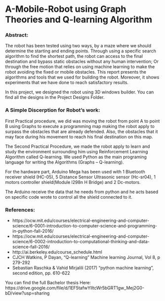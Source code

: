 # A-Mobile-Robot using Graph Theories and Q-learning Algorithm

<h3>Abstract:</h3>
<p>The robot has been tested using two ways, by a maze where we should determine the starting and ending points. Through using a specific search algorithm to find the shortest path, the robot can access to the final destination and bypass static obstacles without any human intervention; Or through the free motion that relies on using machine learning to make the robot avoiding the fixed or mobile obstacles.
This report presents the algorithms and tools that we used for building the robot. Moreover, it shows experiments that we have done to reach satisfactory results.</p>

<p>In this project, we designed the robot using 3D windows builder. You can find all the designs in the Project Designs Folder.</p>
<h3>A Simple Discerption for Robot’s work:</h3>
<p>First Practical procedure, we did was moving the robot from point A to point B using Graphs to execute a programming map making the robot apply to surpass the obstacles that are already defended. Also, the obstacles that it may face during his movement to reach his final destination on this map.</p>

<p>The Second Practical Procedure, we made the robot apply to learn and study the environment surrounding him using Reinforcement Learning Algorithm called Q-learning.
We used Python as the main programing language for writing the Algorithms (Graphs – Q-learning).</p>
<p>For the hardware part, Arduino Mega has been used with 1 Bluetooth receiver shield (HC-05), 5 Distance Sensor Ultrasonic sensor (Hc-sr04), 1 motors controller shield(Module l298n H Bridge) and 2 Dc-motors.</p>
<p>The Arduino receive the data that he needs from python and he acts based on specific code wrote to control all the shield connected to it.</p>
<h3>References:</h3>
<ul>
  <li>https://ocw.mit.edu/courses/electrical-engineering-and-computer-science/6-0001-introduction-to-computer-science-and-programming-in-python-fall-2016/</li>
  <li>https://ocw.mit.edu/courses/electrical-engineering-and-computer-science/6-0002-introduction-to-computational-thinking-and-data-science-fall-2016/</li>
  <li>http://ai.berkeley.edu/course_schedule.html</li>
  <li>CJCH Watkins, P Dayan, “Q-learning” Machine learning Journal, Vol 8, p 279-292</li>
  <li>Sebastian Raschka & Vahid Mirjalili (2017) “python machine learning”, second edition, pp. 610-622</li>
</ul>
<p>You can find the full Bachelor thesis Here: https://drive.google.com/file/d/1EF5tafwYIltcWr5bGRT1gw_Mej2G0-bD/view?usp=sharing </p>
